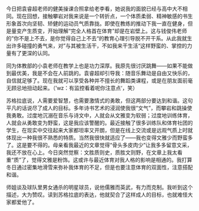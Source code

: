 <p class="has-line-data" data-line-start="0" data-line-end="1">今日把袁睿超老师的健美操课合照拿给老李看，她说我的面貌已经与高中大不相同。现在回想，接触攀岩对我来说是一个转折点，一个体质柔弱、精神敏感的书生形象首次向坚韧、矫健的运动员气质靠拢。即使在教练的推动下我一直在健身，但是量变产生质变，开始理解“完全人格首在体育”却是在岩壁上。这与钱俊伟老师的”你不是上不去，是你觉得自己上不去“的教育心理引导脱不开干系。从此我就生出许多碰撞的勇气来，对”与其被生活干，不如我来干生活“这样野蛮的、掌控的力量有了更深的认同。</p>
<p class="has-line-data" data-line-start="2" data-line-end="3">同为体教部的小袁老师在教学上也是功力深厚。我原先很讨厌跳舞——如果不能做到最优美，我是不会在人前跳的。袁睿超却引导我：随音乐舞动是自由又快乐的，自信就足够了。现在我就可以享受各种并不擅长的舞蹈类课程，或是在朋友面前毫无顾忌地扭动起来。（’wz：有监控看着呢你注意点‘，笑）</p>
<p class="has-line-data" data-line-start="4" data-line-end="5">苏格拉底说，人需要爱智慧，也需要激情式的勇敢，但这两部分要达到和谐。这句平凡的话说尽了成人的目标。多年诗书艺术的浸润使我很“文气”，而攀岩和跳操使我勇敢。过度地沉溺在音乐与诗文中，人就会从文雅变为软弱；过度地训练体育，人就会从勇敢变为野蛮，这是我应该警醒的。最近接触了很多训练队和体育社团的学生，在现实中交往起来大家都坦率又开朗，但是在线上交流或是远观气质上时就体现出一种我很不熟悉的特质。当然我很快就适应了——我也变得文雅少而野蛮多了。这是要不得的。母亲看我最近的文章觉得“骨头多皮肉少”让我多多留意文采，我还不放在心上。今日突然觉察：文胜质则史，质胜文则野，在文章上我太看重“质”了，觉得文雅是粉饰。这或许与最近体育对我人格的影响是相通的。我打算冬日通过密集地滑雪来弥补我体育的不足，但是也要注意体育的双面性，注意搭配和谐。</p>
<p class="has-line-data" data-line-start="6" data-line-end="7">师姐谈及球队里男女通杀的明星球员，说他儒雅而英武，有力而克制。我听到这个描述，大为赞叹。读到苏格拉底的表达，他就契合了这样成人的目标，也就难怪大家都爱他了。</p>
